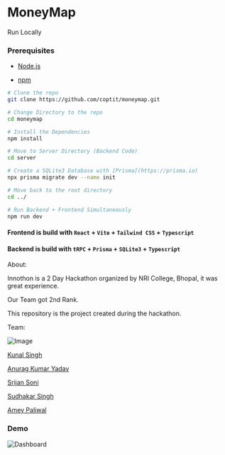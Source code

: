 # MoneyMap

Run Locally

### Prerequisites

- [Node.js](https://nodejs.org/en)

- [npm](https://www.npmjs.com/)

```bash
# Clone the repo
git clone https://github.com/coptit/moneymap.git

# Change Directory to the repo
cd moneymap

# Install the Dependencies
npm install

# Move to Server Directory (Backend Code)
cd server

# Create a SQLite3 Database with [Prisma](https://prisma.io)
npx prisma migrate dev --name init

# Move back to the root directory
cd ../

# Run Backend + Frontend Simultaneously
npm run dev
```

#### Frontend is build with `React` + `Vite` + `Tailwind CSS` + `Typescript`

#### Backend is build with `tRPC` + `Prisma` + `SQLite3` + `Typescript`

About:

Innothon is a 2 Day Hackathon organized by NRI College, Bhopal, it was great experience.

Our Team got 2nd Rank.

This repository is the project created during the hackathon.

Team:

![Image](https://tiddi.kunalsin9h.dev/gQpbdMG)

[Kunal Singh](https://github.com/kunalsin9h)

[Anurag Kumar Yadav](https://github.com/anurag41682)

[Srijan Soni](https://github.com/srijan0412)

[Sudhakar Singh](https://github.com/naaam-h-siddhu)

[Amey Paliwal](https://linkedin.com/in/amey-paliwal-b6a0b9257)

### Demo

![Dashboard](https://tiddi.kunalsin9h.dev/NutBsRB)
